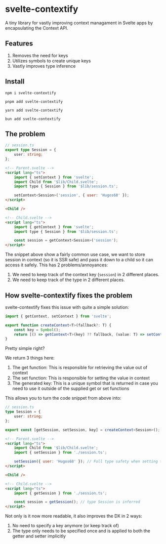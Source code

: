 # svelte-contextify

A tiny library for vastly improving context managament in Svelte apps by encapsulating the Context API.

## Features

1. Removes the need for keys
2. Utilizes symbols to create unique keys
3. Vastly improves type inference

## Install

```
npm i svelte-contextify
```

```
pnpm add svelte-contextify
```

```
yarn add svelte-contextify
```

```
bun add svelte-contextify
```

## The problem

```ts
// session.ts
export type Session = {
	user: string;
};
```

```html
<!-- Parent.svelte -->
<script lang="ts">
	import { setContext } from 'svelte';
	import Child from '$lib/Child.svelte';
	import type { Session } from '$lib/session.ts';

	setContext<Session>('session', { user: 'Hugos68' });
</script>

<Child />
```

```html
<!-- Child.svelte -->
<script lang="ts">
	import { getContext } from 'svelte';
	import type { Session } from '$lib/session.ts';

	const session = getContext<Session>('session');
</script>
```

The snippet above show a fairly common use case, we want to store session in context (so it is SSR safe) and pass it down to a child so it can access it safely.
This has 2 problems/annoyances:

1. We need to keep track of the context key (`session`) in 2 different places.
2. We need to keep track of the type in 2 different places.

## How svelte-contextify fixes the problem

svelte-contextify fixes this issue with quite a simple solution:
```ts
import { getContext, setContext } from 'svelte';

export function createContext<T>(fallback?: T) {
	const key = Symbol();
	return [() => getContext<T>(key) ?? fallback, (value: T) => setContext<T>(key, value), key];
}
```

Pretty simple right?

We return 3 things here:

1. The get function: This is responsible for retrieving the value out of context
2. The set function: This is responsible for setting the value in context
3. The generated key: This is a unique symbol that is returned in case you need to use it outside of the supplied get or set functions

This allows you to turn the code snippet from above into:

```ts
// session.ts
type Session = {
	user: string;
};

export const [getSession, setSession, key] = createContext<Session>();
```

```html
<!-- Parent.svelte -->
<script lang="ts">
	import Child from '$lib/Child.svelte';
	import { setSession } from './session.ts';

	setSession({ user: 'Hugos68' }); // Full type safety when setting the session
</script>

<Child />
```

```html
<!-- Child.svelte -->
<script lang="ts">
	import { getSession } from './session.ts';

	const session = getSession(); // type Session is inferred
</script>
```

Not only is it now more readable, it also improves the DX in 2 ways:

1. No need to specify a key anymore (or keep track of)
2. The type only needs to be specified once and is applied to both the getter and setter implicitly
